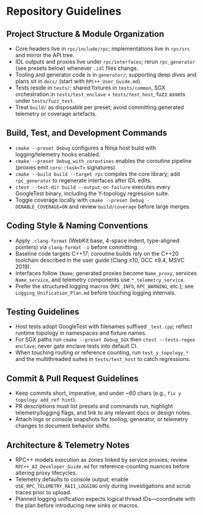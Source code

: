 # Repository Guidelines

## Project Structure & Module Organization
- Core headers live in `rpc/include/rpc`; implementations live in `rpc/src` and mirror the API tree.
- IDL outputs and proxies live under `rpc/interfaces`; rerun `rpc_generator` (see presets below) whenever `.idl` files change.
- Tooling and generator code is in `generator/`; supporting deep dives and plans sit in `docs/` (start with `RPC++_User_Guide.md`).
- Tests reside in `tests/`: shared fixtures in `tests/common`, SGX orchestration in `tests/test_enclave` + `tests/test_host`, fuzz assets under `tests/fuzz_test`.
- Treat `build/` as disposable per preset; avoid committing generated telemetry or coverage artefacts.

## Build, Test, and Development Commands
- `cmake --preset Debug` configures a Ninja host build with logging/telemetry hooks enabled.
- `cmake --preset Debug_with_coroutines` enables the coroutine pipeline (proxies emit `coro::task<T>` signatures).
- `cmake --build build --target rpc` compiles the core library; add `rpc_generator` to regenerate interfaces after IDL edits.
- `ctest --test-dir build --output-on-failure` executes every GoogleTest binary, including the Y-topology regression suite.
- Toggle coverage locally with `cmake --preset Debug -DENABLE_COVERAGE=ON` and review `build/coverage` before large merges.

## Coding Style & Naming Conventions
- Apply `.clang-format` (WebKit base, 4-space indent, type-aligned pointers) via `clang-format -i` before committing.
- Baseline code targets C++17; coroutine builds rely on the C++20 toolchain described in the user guide (Clang ≥10, GCC ≥9.4, MSVC 2019).
- Interfaces follow `IName`; generated proxies become `Name_proxy`, services `Name_service`, and telemetry components use `*_telemetry_service`.
- Prefer the structured logging macros (`RPC_INFO`, `RPC_WARNING`, etc.); see `Logging_Unification_Plan.md` before touching logging internals.

## Testing Guidelines
- Host tests adopt GoogleTest with filenames suffixed `_test.cpp`; reflect runtime topology in namespaces and fixture names.
- For SGX paths run `cmake --preset Debug_SGX` then `ctest --tests-regex enclave`; never gate enclave tests into default CI.
- When touching routing or reference counting, run `test_y_topology_*` and the multithreaded suites in `tests/test_host` to catch regressions.

## Commit & Pull Request Guidelines
- Keep commits short, imperative, and under ~60 chars (e.g., `fix y topology add_ref hint`).
- PR descriptions must list presets and commands run, highlight telemetry/logging flags, and link to any relevant docs or design notes.
- Attach logs or console snapshots for tooling, generator, or telemetry changes to document behavior shifts.

## Architecture & Telemetry Notes
- RPC++ models execution as zones linked by service proxies; review `RPC++_AI_Developer_Guide.md` for reference-counting nuances before altering proxy lifecycles.
- Telemetry defaults to console output; enable `USE_RPC_TELEMETRY_RAII_LOGGING` only during investigations and scrub traces prior to upload.
- Planned logging unification expects logical thread IDs—coordinate with the plan before introducing new sinks or macros.
